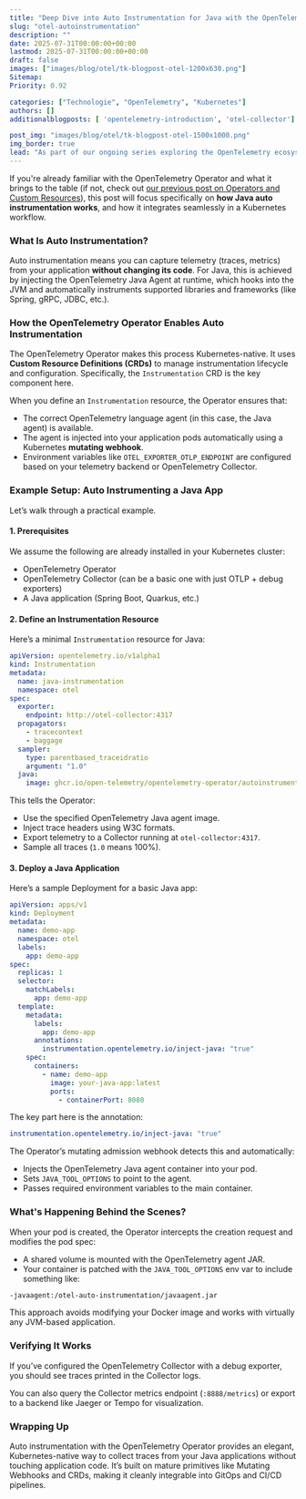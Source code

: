 ```yaml
---
title: "Deep Dive into Auto Instrumentation for Java with the OpenTelemetry Operator in Kubernetes"
slug: "otel-autoinstrumentation"
description: ""
date: 2025-07-31T00:00:00+00:00
lastmod: 2025-07-31T00:00:00+00:00
draft: false
images: ["images/blog/otel/tk-blogpost-otel-1200x630.png"]
Sitemap:
Priority: 0.92

categories: ["Technologie", "OpenTelemetry", "Kubernetes"]
authors: []
additionalblogposts: [ 'opentelemetry-introduction', 'otel-collector']

post_img: "images/blog/otel/tk-blogpost-otel-1500x1000.png"
img_border: true
lead: "As part of our ongoing series exploring the OpenTelemetry ecosystem in Kubernetes-native environments, today we’ll look under the hood at one of its most powerful features: **auto instrumentation for applications via the OpenTelemetry Operator**."
---
```


If you're already familiar with the OpenTelemetry Operator and what it brings to the table (if not, check out [our previous post on Operators and Custom Resources](http://tim-koko.ch/blog/operators-custom-resources/)), this post will focus specifically on **how Java auto instrumentation works**, and how it integrates seamlessly in a Kubernetes workflow.

### What Is Auto Instrumentation?

Auto instrumentation means you can capture telemetry (traces, metrics) from your application **without changing its code**. For Java, this is achieved by injecting the OpenTelemetry Java Agent at runtime, which hooks into the JVM and automatically instruments supported libraries and frameworks (like Spring, gRPC, JDBC, etc.).

### How the OpenTelemetry Operator Enables Auto Instrumentation

The OpenTelemetry Operator makes this process Kubernetes-native. It uses **Custom Resource Definitions (CRDs)** to manage instrumentation lifecycle and configuration. Specifically, the `Instrumentation` CRD is the key component here.

When you define an `Instrumentation` resource, the Operator ensures that:

* The correct OpenTelemetry language agent (in this case, the Java agent) is available.
* The agent is injected into your application pods automatically using a Kubernetes **mutating webhook**.
* Environment variables like `OTEL_EXPORTER_OTLP_ENDPOINT` are configured based on your telemetry backend or OpenTelemetry Collector.

### Example Setup: Auto Instrumenting a Java App

Let’s walk through a practical example.

#### 1. Prerequisites

We assume the following are already installed in your Kubernetes cluster:

* OpenTelemetry Operator
* OpenTelemetry Collector (can be a basic one with just OTLP + debug exporters)
* A Java application (Spring Boot, Quarkus, etc.)

#### 2. Define an Instrumentation Resource

Here’s a minimal `Instrumentation` resource for Java:

```yaml
apiVersion: opentelemetry.io/v1alpha1
kind: Instrumentation
metadata:
  name: java-instrumentation
  namespace: otel
spec:
  exporter:
    endpoint: http://otel-collector:4317
  propagators:
    - tracecontext
    - baggage
  sampler:
    type: parentbased_traceidratio
    argument: "1.0"
  java:
    image: ghcr.io/open-telemetry/opentelemetry-operator/autoinstrumentation-java:latest
```

This tells the Operator:

* Use the specified OpenTelemetry Java agent image.
* Inject trace headers using W3C formats.
* Export telemetry to a Collector running at `otel-collector:4317`.
* Sample all traces (`1.0` means 100%).

#### 3. Deploy a Java Application

Here’s a sample Deployment for a basic Java app:

```yaml
apiVersion: apps/v1
kind: Deployment
metadata:
  name: demo-app
  namespace: otel
  labels:
    app: demo-app
spec:
  replicas: 1
  selector:
    matchLabels:
      app: demo-app
  template:
    metadata:
      labels:
        app: demo-app
      annotations:
        instrumentation.opentelemetry.io/inject-java: "true"
    spec:
      containers:
        - name: demo-app
          image: your-java-app:latest
          ports:
            - containerPort: 8080
```

The key part here is the annotation:

```yaml
instrumentation.opentelemetry.io/inject-java: "true"
```

The Operator’s mutating admission webhook detects this and automatically:

* Injects the OpenTelemetry Java agent container into your pod.
* Sets `JAVA_TOOL_OPTIONS` to point to the agent.
* Passes required environment variables to the main container.

### What's Happening Behind the Scenes?

When your pod is created, the Operator intercepts the creation request and modifies the pod spec:

* A shared volume is mounted with the OpenTelemetry agent JAR.
* Your container is patched with the `JAVA_TOOL_OPTIONS` env var to include something like:

```sh
-javaagent:/otel-auto-instrumentation/javaagent.jar
```

This approach avoids modifying your Docker image and works with virtually any JVM-based application.

### Verifying It Works

If you’ve configured the OpenTelemetry Collector with a debug exporter, you should see traces printed in the Collector logs.

You can also query the Collector metrics endpoint (`:8888/metrics`) or export to a backend like Jaeger or Tempo for visualization.

### Wrapping Up

Auto instrumentation with the OpenTelemetry Operator provides an elegant, Kubernetes-native way to collect traces from your Java applications without touching application code. It’s built on mature primitives like Mutating Webhooks and CRDs, making it cleanly integrable into GitOps and CI/CD pipelines.
